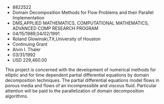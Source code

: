 
* 8822522
* Domain Decomposition Methods for Flow Problems and their Parallel Implementation
* DMS,APPLIED MATHEMATICS, COMPUTATIONAL MATHEMATICS, ADVANCED COMP RESEARCH PROGRAM
* 04/15/1989,04/02/1991
* Roland Glowinski,TX,University of Houston
* Continuing Grant
* Alvin I. Thaler
* 03/31/1992
* USD 229,460.00

This project is concerned with the development of numerical methods for
elliptic and for time dependent partial differential equations by domain
decomposition techniques. The partial differential equations model flows in
porous media and flows of an incompressible and viscous fluid. Particular
attention will be paid to the parallelization of domain decomposition
algorithms.
